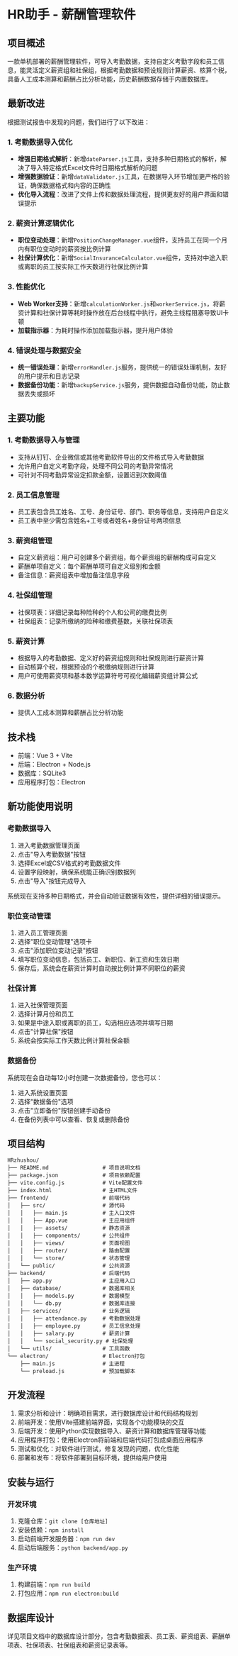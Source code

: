 # HR助手 - 薪酬管理软件

## 项目概述

一款单机部署的薪酬管理软件，可导入考勤数据，支持自定义考勤字段和员工信息，能灵活定义薪资组和社保组，根据考勤数据和预设规则计算薪资、核算个税，具备人工成本测算和薪酬占比分析功能，历史薪酬数据存储于内置数据库。

## 最新改进

根据测试报告中发现的问题，我们进行了以下改进：

### 1. 考勤数据导入优化

- **增强日期格式解析**：新增`dateParser.js`工具，支持多种日期格式的解析，解决了导入特定格式Excel文件时日期格式解析的问题
- **增强数据验证**：新增`dataValidator.js`工具，在数据导入环节增加更严格的验证，确保数据格式和内容的正确性
- **优化导入流程**：改进了文件上传和数据处理流程，提供更友好的用户界面和错误提示

### 2. 薪资计算逻辑优化

- **职位变动处理**：新增`PositionChangeManager.vue`组件，支持员工在同一个月内有职位变动时的薪资按比例计算
- **社保计算优化**：新增`SocialInsuranceCalculator.vue`组件，支持对中途入职或离职的员工按实际工作天数进行社保比例计算

### 3. 性能优化

- **Web Worker支持**：新增`calculationWorker.js`和`workerService.js`，将薪资计算和社保计算等耗时操作放在后台线程中执行，避免主线程阻塞导致UI卡顿
- **加载指示器**：为耗时操作添加加载指示器，提升用户体验

### 4. 错误处理与数据安全

- **统一错误处理**：新增`errorHandler.js`服务，提供统一的错误处理机制，友好的用户提示和日志记录
- **数据备份功能**：新增`backupService.js`服务，提供数据自动备份功能，防止数据丢失或损坏

## 主要功能

### 1. 考勤数据导入与管理
- 支持从钉钉、企业微信或其他考勤软件导出的文件格式导入考勤数据
- 允许用户自定义考勤字段，处理不同公司的考勤异常情况
- 可针对不同考勤异常设定扣款金额，设置迟到次数阈值

### 2. 员工信息管理
- 员工表包含员工姓名、工号、身份证号、部门、职务等信息，支持用户自定义
- 员工表中至少需包含姓名+工号或者姓名+身份证号两项信息

### 3. 薪资组管理
- 自定义薪资组：用户可创建多个薪资组，每个薪资组的薪酬构成可自定义
- 薪酬单项自定义：每个薪酬单项可自定义级别和金额
- 备注信息：薪资组表中增加备注信息字段

### 4. 社保组管理
- 社保项表：详细记录每种险种的个人和公司的缴费比例
- 社保组表：记录所缴纳的险种和缴费基数，关联社保项表

### 5. 薪资计算
- 根据导入的考勤数据、定义好的薪资组规则和社保规则进行薪资计算
- 自动核算个税，根据预设的个税缴纳规则进行计算
- 用户可使用薪资项和基本数学运算符号可视化编辑薪资组计算公式

### 6. 数据分析
- 提供人工成本测算和薪酬占比分析功能

## 技术栈
- 前端：Vue 3 + Vite
- 后端：Electron + Node.js
- 数据库：SQLite3
- 应用程序打包：Electron

## 新功能使用说明

### 考勤数据导入

1. 进入考勤数据管理页面
2. 点击"导入考勤数据"按钮
3. 选择Excel或CSV格式的考勤数据文件
4. 设置字段映射，确保系统能正确识别数据列
5. 点击"导入"按钮完成导入

系统现在支持多种日期格式，并会自动验证数据有效性，提供详细的错误提示。

### 职位变动管理

1. 进入员工管理页面
2. 选择"职位变动管理"选项卡
3. 点击"添加职位变动记录"按钮
4. 填写职位变动信息，包括员工、新职位、新工资和生效日期
5. 保存后，系统会在薪资计算时自动按比例计算不同职位的薪资

### 社保计算

1. 进入社保管理页面
2. 选择计算月份和员工
3. 如果是中途入职或离职的员工，勾选相应选项并填写日期
4. 点击"计算社保"按钮
5. 系统会按实际工作天数比例计算社保金额

### 数据备份

系统现在会自动每12小时创建一次数据备份，您也可以：

1. 进入系统设置页面
2. 选择"数据备份"选项
3. 点击"立即备份"按钮创建手动备份
4. 在备份列表中可以查看、恢复或删除备份

## 项目结构
```
HRzhushou/
├── README.md                 # 项目说明文档
├── package.json              # 项目依赖配置
├── vite.config.js            # Vite配置文件
├── index.html                # 主HTML文件
├── frontend/                 # 前端代码
│   ├── src/                  # 源代码
│   │   ├── main.js           # 主入口文件
│   │   ├── App.vue           # 主应用组件
│   │   ├── assets/           # 静态资源
│   │   ├── components/       # 公共组件
│   │   ├── views/            # 页面视图
│   │   ├── router/           # 路由配置
│   │   └── store/            # 状态管理
│   └── public/               # 公共资源
├── backend/                  # 后端代码
│   ├── app.py                # 主应用入口
│   ├── database/             # 数据库相关
│   │   ├── models.py         # 数据模型
│   │   └── db.py             # 数据库连接
│   ├── services/             # 业务逻辑
│   │   ├── attendance.py     # 考勤数据处理
│   │   ├── employee.py       # 员工信息处理
│   │   ├── salary.py         # 薪资计算
│   │   └── social_security.py # 社保处理
│   └── utils/                # 工具函数
└── electron/                 # Electron打包
    ├── main.js               # 主进程
    └── preload.js            # 预加载脚本
```

## 开发流程
1. 需求分析和设计：明确项目需求，进行数据库设计和代码结构规划
2. 前端开发：使用Vite搭建前端界面，实现各个功能模块的交互
3. 后端开发：使用Python实现数据导入、薪资计算和数据库管理等功能
4. 应用程序打包：使用Electron将前端和后端代码打包成桌面应用程序
5. 测试和优化：对软件进行测试，修复发现的问题，优化性能
6. 部署和发布：将软件部署到目标环境，提供给用户使用

## 安装与运行

### 开发环境
1. 克隆仓库：`git clone [仓库地址]`
2. 安装依赖：`npm install`
3. 启动前端开发服务器：`npm run dev`
4. 启动后端服务：`python backend/app.py`

### 生产环境
1. 构建前端：`npm run build`
2. 打包应用：`npm run electron:build`

## 数据库设计
详见项目文档中的数据库设计部分，包含考勤数据表、员工表、薪资组表、薪酬单项表、社保项表、社保组表和薪资记录表等。